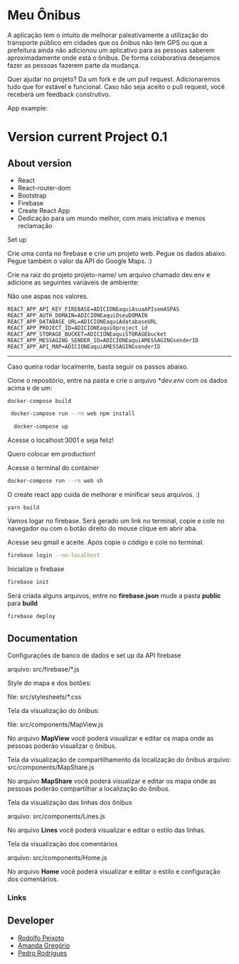 # Meu Ônibus

A aplicação tem o intuito de melhorar paleativamente a utilização do transporte público em cidades que os ônibus não tem GPS ou que a prefeitura ainda não adicionou um aplicativo para as pessoas saberem aproximadamente onde está o ônibus. De forma colaborativa desejamos fazer as pessoas fazerem parte da mudança.

Quer ajudar no projeto? Da um fork e de um pull request. Adicionaremos tudo que for estável e funcional. Caso não seja aceito o pull request, você receberá um feedback construtivo.

App example: 

Version current Project 0.1
================

About version
---------------------

- React
 - React-router-dom
 - Bootstrap
 - Firebase
 - Create React App
 - Dedicação para um mundo melhor, com mais iniciativa e menos reclamação



Set up

Crie uma conta no firebase e crie um projeto web. Pegue os dados abaixo.
Pegue também o valor da API do Google Maps. :)

Crie na raiz do projeto projeto-name/ um arquivo chamado dev.env e adicione as seguintes variáveis de ambiente:

Não use aspas nos valores.
```
REACT_APP_API_KEY_FIREBASE=ADICIONEaquiAsuaAPIsemASPAS
REACT_APP_AUTH_DOMAIN=ADICIONEaquiOseuDOMAIN
REACT_APP_DATABASE_URL=ADICIONEaquiAdatabaseURL
REACT_APP_PROJECT_ID=ADICIONEaquiOproject_id
REACT_APP_STORAGE_BUCKET=ADICIONEaquiSTORAGEbucket
REACT_APP_MESSAGING_SENDER_ID=ADICIONEaquiAMESSAGINGsenderID
REACT_APP_API_MAP=ADICIONEaquiAMESSAGINGsenderID
```

---------------------

Caso queira rodar localmente, basta seguir os passos abaixo.

Clone o repositório, entre na pasta e crie o arquivo **dev.env* com os dados acima e de um:

```
docker-compose build
```

```bash
 docker-compose run --rm web npm install
```

```bash
  docker-compose up
```

Acesse o localhost:3001 e seja feliz!

Quero colocar em production!

Acesse o terminal do container

```bash
docker-compose run --rm web sh
```

O create react app cuida de melhorar e minificar seus arquivos. :)

```bash
yarn build
```

Vamos logar no firebase. Será gerado um link no terminal, copie e cole no navegador ou com o botão direito do mouse clique em abrir aba.

Acesse seu gmail e aceite. Após copie o código e cole no terminal.

```bash
firebase login --no-localhost
```

Inicialize o firebase

```bash
firebase init
```

Será criada alguns arquivos, entre no **firebase.json** mude a pasta **public** para **build**

```
firebase deploy
```
Documentation
----------------------

Configurações de banco de dados e set up da API firebase

  arquivo: src/firebase/*.js

Style do mapa e dos botões:

  file: src/stylesheets/*.css  

Tela da visualização do ônibus:

  file: src/components/MapView.js
  
  No arquivo **MapView** você poderá visualizar e editar os mapa onde as pessoas poderão visualizar o ônibus.

Tela da visualização de compartilhamento da localização do ônibus
  arquivo: src/components/MapShare.js

  No arquivo **MapShare** você poderá visualizar e editar os mapa onde as pessoas poderão compartilhar a localização do ônibus.

Tela da visualização das linhas dos ônibus

  arquivo: src/components/Lines.js

  No arquivo **Lines** você poderá visualizar e editar o estilo das linhas.

Tela da visualização dos comentários

  arquivo: src/components/Home.js

  No arquivo **Home** você poderá visualizar e editar o estilo e configuração dos comentários.

### Links

Developer
---------------------
-   [Rodolfo Peixoto](http://www.rogpe.me)
-   [Amanda Gregório](http://)
-   [Pedro Rodrigues](http://)
